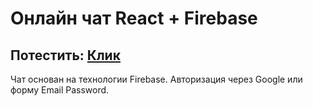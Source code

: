 # Онлайн чат React + Firebase

## Потестить: <a href="https://pedantic-heyrovsky-b2c4ad.netlify.app/">Клик</a>

Чат основан на технологии Firebase. Авторизация через Google или форму Email Password. 
